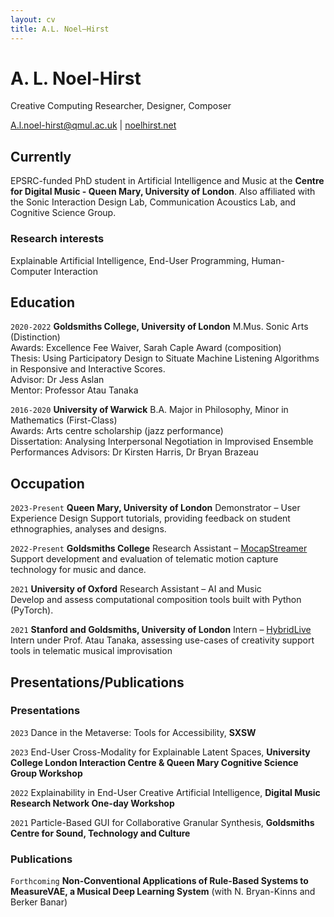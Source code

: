 ```yaml
---
layout: cv
title: A.L. Noel–Hirst
---
```

# A. L. Noel-Hirst 
Creative Computing Researcher, Designer, Composer

<div id="webaddress">
<a href="A.l.noel-hirst@qmul.ac.uk">A.l.noel-hirst@qmul.ac.uk</a>
| <a href="http://noelhirst.net"> noelhirst.net </a>
</div>


## Currently
EPSRC-funded PhD student in Artificial Intelligence and Music at the __Centre for Digital Music - Queen Mary, University of London__. Also affiliated with the Sonic Interaction Design Lab, Communication Acoustics Lab, and Cognitive Science Group.


### Research interests
Explainable Artificial Intelligence, End-User Programming, Human-Computer Interaction  


## Education
`2020-2022`
__Goldsmiths College, University of London__
M.Mus. Sonic Arts (Distinction)  
Awards: Excellence Fee Waiver, Sarah Caple Award (composition)  
Thesis: Using Participatory Design to Situate Machine Listening Algorithms in Responsive and Interactive Scores.  
Advisor: Dr Jess Aslan  
Mentor: Professor Atau Tanaka  

`2016-2020`
__University of Warwick__
B.A. Major in Philosophy, Minor in Mathematics (First-Class)  
Awards: Arts centre scholarship (jazz performance)  
Dissertation: Analysing Interpersonal Negotiation in Improvised Ensemble Performances
Advisors: Dr Kirsten Harris, Dr Bryan Brazeau 


## Occupation
`2023-Present`
__Queen Mary, University of London__ Demonstrator – User Experience Design
Support tutorials, providing feedback on student ethnographies, analyses and designs. 

`2022-Present`
__Goldsmiths College__ Research Assistant – [MocapStreamer](http://mocapstreamer.live/)  
Support development and evaluation of telematic motion capture technology for music and dance.  

`2021`
__University of Oxford__ Research Assistant – AI and Music  
Develop and assess computational composition tools built with Python (PyTorch). 

`2021`
__Stanford and Goldsmiths, University of London__ Intern – [HybridLive](https://gtr.ukri.org/projects?ref=AH%2FV009567%2F1)  
Intern under Prof. Atau Tanaka, assessing use-cases of creativity support tools in telematic musical improvisation

## Presentations/Publications

### Presentations
`2023`
Dance in the Metaverse: Tools for Accessibility, __SXSW__

`2023`
End-User Cross-Modality for Explainable Latent Spaces, __University College London Interaction Centre & Queen Mary Cognitive Science Group Workshop__

`2022`
Explainability in End-User Creative Artificial Intelligence, __Digital Music Research Network One-day Workshop__

`2021`
Particle-Based GUI for Collaborative Granular Synthesis, __Goldsmiths Centre for Sound, Technology and Culture__

### Publications

`Forthcoming`
__Non-Conventional Applications of Rule-Based Systems to MeasureVAE, a Musical Deep Learning System__ (with N. Bryan-Kinns and Berker Banar)

<!-- ### Footer

Last updated: February 2023 -->


